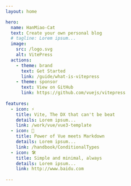```yaml
---
layout: home

hero:
  name: HanMiao-Cat
  text: Create your own personal blog
  # tagline: Lorem ipsum...
  image:
    src: /logo.svg
    alt: VitePress
  actions:
    - theme: brand
      text: Get Started
      link: /guide/what-is-vitepress
    - theme: sponsor
      text: View on GitHub
      link: https://github.com/vuejs/vitepress
      
features:
  - icon: ⚡️
    title: Vite, The DX that can't be beat
    details: Lorem ipsum...
    link: /work/vue/vue3-template
  - icon: 🖖
    title: Power of Vue meets Markdown
    details: Lorem ipsum...
    link: /handbook/ConditionalTypes
  - icon: 🛠️
    title: Simple and minimal, always
    details: Lorem ipsum...
    link: http://www.baidu.com
    
---
```


